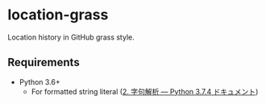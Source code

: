 # location-grass
Location history in GitHub grass style.

## Requirements

- Python 3.6+
    - For formatted string literal ([2. 字句解析 — Python 3.7.4 ドキュメント](https://docs.python.org/ja/3/reference/lexical_analysis.html#formatted-string-literals))
